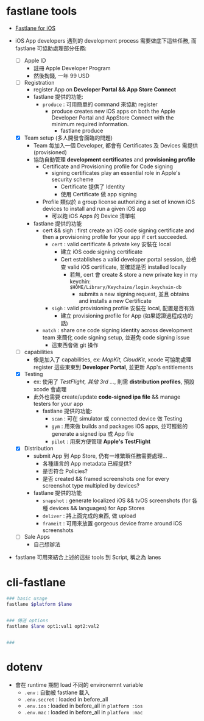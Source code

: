 
# fastlane tools

- [Fastlane for iOS](https://www.youtube.com/watch?v=N_NwcDO_S_s)

- iOS App developers 遇到的 development process 需要做底下這些任務, 而 fastlane 可協助處理部分任務:
    - [ ] Apple ID
        - 註冊 Apple Developer Program
        - 然後掏錢, 一年 99 USD
    - [ ] Registration
        - register App on **Developer Portal && App Store Connect**
        - fastlane 提供的功能:
            - `produce` : 可用簡單的 command 來協助 register
                - produce creates new iOS apps on both the Apple Developer Portal and AppStore Connect with the minimum required information.
                    - fastlane produce
    - [x] Team setup (多人開發會面臨的問題)
        - Team 每加入一個 Developer, 都會有 Certificates 及 Devices 需提供(provisioned)
        - 協助自動管理 **development certificates** and **provisioning profile**
            - Certificate and Provisioning profile for Code signing
                - signing certificates play an essential role in  Apple's security scheme
                    - Certificate 提供了 Identity
                    - 使用 Certificate 做 app signing
            - Profile 類似於 a group license authorizing a set of known iOS devices to install and run a given iOS app
                - 可以跑 iOS Apps 的 Device 清單啦
        - fastlane 提供的功能
            - cert && sigh : first create an iOS code signing certificate and then a provisioning profile for your app if cert succeeded.
                - `cert` : valid certificate & private key 安裝在 local
                    - 建立 iOS code signing certificate
                    - Cert establishes a valid developer portal session, 並檢查 valid iOS certificate, 並確認是否 installed locally
                        - 若無, cert 會 create & store a new private key in my keychin: `$HOME/Library/Keychains/login.keychain-db`
                            - submits a new signing request, 並且 obtains and installs a new Certificate
                - `sigh` : valid provisioning profile 安裝在 local, 配置是否有效
                    - 建立 provisioning profile for App (如果認證過程成功的話)
            - `match` : share one code signing identity across development team 來簡化 code signing setup, 並避免 code signing issue
                - 這東西會做 git 操作
    - [ ] capabilities
        - 像是加入了 capabilities, ex: *MapKit, CloudKit*, xcode 可協助處理 register 這些東東到 **Developer Portal**, 並更新 App's entitlements
    - [x] Testing
        - ex: 使用了 *TestFlight, 其他 3rd ...*, 則需 **distribution profiles**, 預設 xcode 會處理
        - 此外也需要 create/update **code-signed ipa file** && manage testers for your app
            - fastlane 提供的功能:
                - `scan`  : 可在 simulator 或 connected device 做 Testing
                - `gym`   : 用來做 builds and packages iOS apps, 並可輕鬆的 generate a signed ipa 或 App file
                - `pilot` : 用來方便管理 **Apple's TestFlight**
    - [x] Distribution
        - submit App 到 App Store, 仍有一堆繁瑣任務需要處理...
            - 各種語言的 App metadata 已經提供?
            - 是否符合 Policies?
            - 是否 created && framed screenshots one for every screenshot type multipled by devices?
        - fastlane 提供的功能
            - `snapshot` : generate localized iOS && tvOS screenshots (for 各種 devices && languages) for App Stores
            - `deliver`  : 將上面完成的東西, 做 upload
            - `frameit`  : 可用來放置 gorgeous device frame around iOS screenshots
    - [ ] Sale Apps
        - 自己想辦法
- fastlane 可用來結合上述的這些 tools 到 Script, 稱之為 lanes


# cli-fastlane

```zsh
### basic usage
fastlane $platform $lane


### 傳送 options
fastlane $lane opt1:val1 opt2:val2


### 
```


# dotenv

- 會在 runtime 期間 load 不同的 environemnt variable
    - `.env`        : 自動被 fastlane 載入
    - `.env.secret` : loaded in before_all
    - `.env.ios`    : loaded in before_all in `platform :ios`
    - `.env.mac`    : loaded in before_all in `platform :mac`
